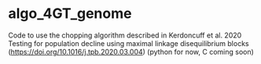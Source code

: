 # algo_4GT_genome
Code to use the chopping algorithm described in Kerdoncuff et al. 2020 Testing for population decline using maximal linkage disequilibrium blocks (https://doi.org/10.1016/j.tpb.2020.03.004) (python for now, C coming soon)
